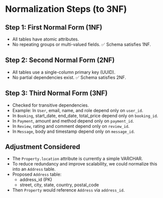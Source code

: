 # Normalization Steps (to 3NF)

## Step 1: First Normal Form (1NF)
- All tables have atomic attributes.
- No repeating groups or multi-valued fields.
✅ Schema satisfies 1NF.

## Step 2: Second Normal Form (2NF)
- All tables use a single-column primary key (UUID).
- No partial dependencies exist.
✅ Schema satisfies 2NF.

## Step 3: Third Normal Form (3NF)
- Checked for transitive dependencies.
- Example: In `User`, email, name, and role depend only on `user_id`.
- In `Booking`, start_date, end_date, total_price depend only on `booking_id`.
- In `Payment`, amount and method depend only on `payment_id`.
- In `Review`, rating and comment depend only on `review_id`.
- In `Message`, body and timestamp depend only on `message_id`.

## Adjustment Considered
- The `Property.location` attribute is currently a simple VARCHAR.
- To reduce redundancy and improve scalability, we could normalize this into an `Address` table.
- Proposed `Address` table:
  - address_id (PK)
  - street, city, state, country, postal_code
- Then `Property` would reference `Address` via `address_id`.
